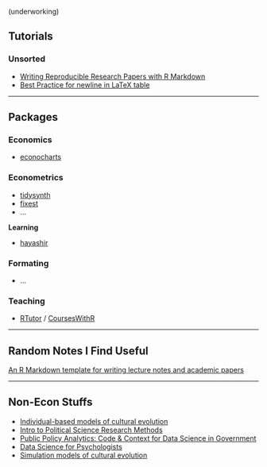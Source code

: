 (underworking)

## Tutorials

### Unsorted

- [Writing Reproducible Research Papers with R Markdown](https://github.com/resulumit/rmd_workshop)
- [Best Practice for newline in LaTeX table](https://haozhu233.github.io/kableExtra/best_practice_for_newline_in_latex_table.pdf)

---

## Packages

### Economics

- [econocharts](https://github.com/R-CoderDotCom/econocharts/)

### Econometrics

- [tidysynth](https://github.com/edunford/tidysynth)
- [fixest](https://lrberge.github.io/fixest/)
- ...

**Learning**

- [hayashir](https://github.com/lachlandeer/hayashir)

### Formating

- ...

### Teaching

- [RTutor](https://github.com/skranz/RTutor) / [CoursesWithR](https://github.com/skranz/CoursesWithR)

---

## Random Notes I Find Useful

[An R Markdown template for writing lecture notes and academic papers](https://github.com/grantmcdermott/lecturenotes)

---

## Non-Econ Stuffs

- [Individual-based models of cultural evolution](https://acerbialberto.com/IBM-cultevo/)
- [Intro to Political Science Research Methods](https://mattblackwell.org/teaching/gov50/)
- [Public Policy Analytics: Code & Context for Data Science in Government](https://urbanspatial.github.io/PublicPolicyAnalytics/)
- [Data Science for Psychologists](https://bookdown.org/hneth/ds4psy/)
- [Simulation models of cultural evolution](https://github.com/amesoudi/cultural_evolution_ABM_tutorial) 

